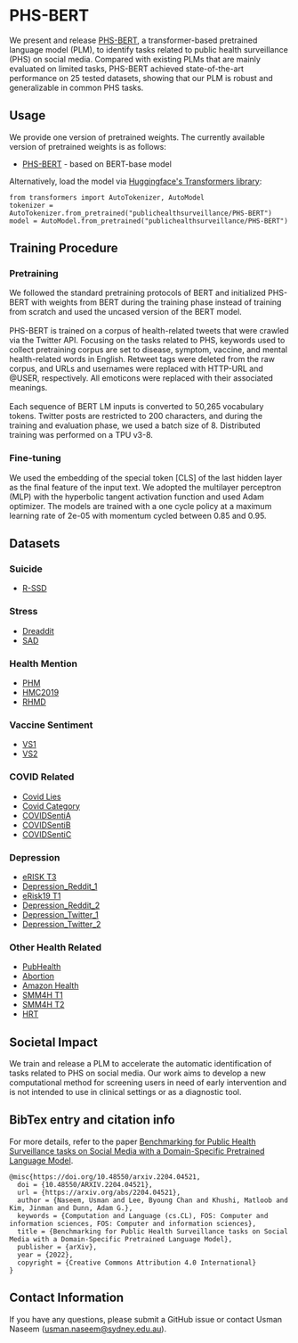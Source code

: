 # PHS-BERT
We present and release [PHS-BERT](https://arxiv.org/abs/2204.04521), a transformer-based pretrained language model (PLM), to identify tasks related to public health surveillance (PHS) on social media. Compared with existing PLMs that are mainly evaluated on limited tasks, PHS-BERT achieved state-of-the-art performance on 25 tested datasets, showing that our PLM is robust and generalizable in common PHS tasks.

## Usage
We provide one version of pretrained weights. The currently available version of pretrained weights is as follows:
* [PHS-BERT](https://drive.google.com/file/d/1RIzqFHPwx_Ro152dkHiKU9omKaZzrhFF/view?usp=sharing) - based on BERT-base model

Alternatively, load the model via [Huggingface's Transformers library](https://github.com/huggingface/transformers]):
```
from transformers import AutoTokenizer, AutoModel
tokenizer = AutoTokenizer.from_pretrained("publichealthsurveillance/PHS-BERT")
model = AutoModel.from_pretrained("publichealthsurveillance/PHS-BERT")
```

## Training Procedure
### Pretraining
We followed the standard pretraining protocols of BERT and initialized PHS-BERT with weights from BERT during the training phase instead of training from scratch and used the uncased version of the BERT model. 
<br/>
<br/>
PHS-BERT is trained on a corpus of health-related tweets that were crawled via the Twitter API. Focusing on the tasks related to PHS, keywords used to collect pretraining corpus are set to disease, symptom, vaccine, and mental health-related words in English. Retweet tags were deleted from the raw corpus, and URLs and usernames were replaced with HTTP-URL and @USER, respectively. All emoticons were replaced with their associated meanings. 
<br/>
<br/>
Each sequence of BERT LM inputs is converted to 50,265 vocabulary tokens. Twitter posts are restricted to 200 characters, and during the training and evaluation phase, we used a batch size of 8. Distributed training was performed on a TPU v3-8.

### Fine-tuning
We used the embedding of the special token [CLS] of the last hidden layer as the final feature of the input text. We adopted the multilayer perceptron (MLP) with the hyperbolic tangent activation function and used Adam optimizer. The models are trained with a one cycle policy at a maximum learning rate of 2e-05 with momentum cycled between 0.85 and 0.95.

## Datasets
### Suicide
- [R-SSD](https://drive.google.com/file/d/1efbfuKJop7oQ_P8Rck8wNy17256JZlPm/view?usp=sharing)
### Stress
- [Dreaddit](https://drive.google.com/file/d/13ap2w3RRhyGNU5ky9mZDSPeDs3OFpI8P/view?usp=sharing)
- [SAD](https://drive.google.com/file/d/1zfB24UtFjYx-H9Q7-gU39o6hqZnPSf5x/view?usp=sharing)
### Health Mention
- [PHM](https://drive.google.com/file/d/1-FPyWDU9J3gsT2eXS5Iw9TDGkGsqv8Yk/view?usp=sharing)
- [HMC2019](https://drive.google.com/file/d/1pjlz-EviuAIlDoyZbxR5fiU2mpE9Qypo/view?usp=sharing)
- [RHMD](https://drive.google.com/file/d/1buPTwEzrvT1YXLx9RC9nsT-BzcoUEsbK/view?usp=sharing)
### Vaccine Sentiment
- [VS1](https://drive.google.com/file/d/1s06UlqirJKZ8wkmYXgBG7_od4kO1MdGX/view?usp=sharing)
- [VS2](https://drive.google.com/file/d/17qIoxaLqq15q2oAOcJQMa_yiAPqsnbFU/view?usp=sharing)
### COVID Related
- [Covid Lies](https://drive.google.com/file/d/1_sd40-6JkYv-evoJtz9ytBRlIlFBykDw/view?usp=sharing)
- [Covid Category](https://drive.google.com/file/d/1JV_vpopcgShEwvH7xTgWTQlA3dws7P2k/view?usp=sharing)
- [COVIDSentiA](https://drive.google.com/file/d/1M0X7_I2BavsOKE0VYBCcKwvZ2IljuOn8/view?usp=sharing)
- [COVIDSentiB](https://drive.google.com/file/d/1fHT7nHzmMjLfxWk22mNpNbJLKXWq4Vt6/view?usp=sharing)
- [COVIDSentiC](https://drive.google.com/file/d/1x0rKbNwuOISKOUqum2VkabyaodTh1XO8/view?usp=sharing)
### Depression
- [eRISK T3](https://drive.google.com/file/d/16lJ0h1PDnzGox90SymV7VdwOeFPCjItY/view?usp=sharing)
- [Depression_Reddit_1](https://drive.google.com/file/d/1jpvemeq-Uw3s-hnP-HF_gf7Mgt-_8GWh/view?usp=sharing)
- [eRisk19 T1](https://drive.google.com/drive/folders/1s6XRNs95d7IgpjJxGSKdRE2TrLOa1B08?usp=sharing)
- [Depression_Reddit_2](https://drive.google.com/file/d/1qdzT0ijowPbaXOPWb_cpx2xfqD79bsT1/view?usp=sharing)
- [Depression_Twitter_1](https://drive.google.com/file/d/19cLiTSMNcirttzwAgOChcIcY0c746FI2/view?usp=sharing)
- [Depression_Twitter_2](https://drive.google.com/file/d/1BQSccZ9Y2KtrvKYMrY2i8O--4ECLfMQM/view?usp=sharing)
### Other Health Related
- [PubHealth](https://drive.google.com/drive/folders/1zR_Zi56i1qiQBTh-w1rryB-IZWpdjWc8?usp=sharing)
- [Abortion](https://drive.google.com/drive/folders/1cmSpmsmkAna-AK6sEb6724ZV3i68zGXM?usp=sharing)
- [Amazon Health](https://drive.google.com/file/d/1RL-oyuN2FeDYjbskZgmcaHWKb3a60WhN/view?usp=sharing)
- [SMM4H T1](https://drive.google.com/file/d/1MNoCBArz_dYpRQBARs1NXdu7tlpjbg8r/view?usp=sharing)
- [SMM4H T2](https://drive.google.com/file/d/1dGceZB7mxbHc0fxw-DTnPq3TpDvSqffH/view?usp=sharing)
- [HRT](https://drive.google.com/file/d/16v7UFYzPNb0W3de8JGRmw0OnuDovrQcX/view?usp=sharing)

## Societal Impact
We train and release a PLM to accelerate the automatic identification of tasks related to PHS on social media. Our work aims to develop a new computational method for screening users in need of early intervention and is not intended to use in clinical settings or as a diagnostic tool.

## BibTex entry and citation info
For more details, refer to the paper [Benchmarking for Public Health Surveillance tasks on Social Media with a Domain-Specific Pretrained Language Model](https://arxiv.org/abs/2204.04521).

```
@misc{https://doi.org/10.48550/arxiv.2204.04521,
  doi = {10.48550/ARXIV.2204.04521},
  url = {https://arxiv.org/abs/2204.04521},
  author = {Naseem, Usman and Lee, Byoung Chan and Khushi, Matloob and Kim, Jinman and Dunn, Adam G.},
  keywords = {Computation and Language (cs.CL), FOS: Computer and information sciences, FOS: Computer and information sciences},
  title = {Benchmarking for Public Health Surveillance tasks on Social Media with a Domain-Specific Pretrained Language Model},
  publisher = {arXiv},
  year = {2022},
  copyright = {Creative Commons Attribution 4.0 International}
}
```

## Contact Information
If you have any questions, please submit a GitHub issue or contact Usman Naseem (usman.naseem@sydney.edu.au).
